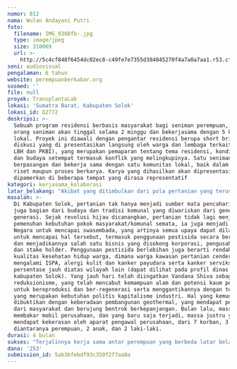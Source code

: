 ```yaml
---
nomor: 812
nama: Wulan Andayani Putri
foto:
  filename: IMG_9308fb-.jpg
  type: image/jpeg
  size: 310069
  url: >-
    http://5c4cf848f6454dc02ec8-c49fe7e7355d384845270f4a7a0a7aa1.r53.cf2.rackcdn.com/1ea24fea-4ad5-413f-8bf3-8faea0e17eee/IMG_9308fb-.jpg
seni: audiovisual
pengalaman: 6 tahun
website: perempuanberkabar.org
sosmed: ''
file: null
proyek: TransplantaLab
lokasi: 'Sumatra Barat, Kabupaten Solok'
lokasi_id: Q2772
deskripsi: >-
  Sebuah program residensi berbasis masyarakat bagi seniman perempuan, dimana 5
  orang seniman akan tinggal selama 2 minggu dan bekerjasama dengan 5 komunitas
  lokal. Proyek ini diawali dengan pengantar residensi berupa short brief dan
  diskusi yang di presentasikan langsung oleh warga dan lembaga terkait (seperti
  LBH dan PKBI), yang merupakan pemaparan tentang tema residensi, kondisi sosial
  dan budaya setempat termasuk konflik yang melingkupinya. Satu seniman akan
  berpasangan dan bekerja sama dengan satu komunitas lokal, baik dalam proses
  riset maupun proses berkarya. Karya yang dihasilkan akan dipresentasikan dan
  dipamerkan di beberapa tempat yang dirasa representatif
kategori: kerjasama_kolaborasi
latar_belakang: "Akibat yang ditimbulkan dari pola pertanian yang terus berubah bisa saja menjadi kabur, terutama di daerah dimana pertanian tak hanya menjadi mata pencaharian tapi juga tumbuh sebagai tradisi dan budaya, termasuk dampak kesehatan yang muncul kemudian, seperti yang terjadi di Kabupaten Solok. Minimnya akses terhadap pengetahuan kesehatan perempuan (yang secara umum berbeda dengan kesehatan laki-laki) membuat perempuan sering tidak sadar dengan bahaya kesehatan yang sedang mengancam dirinya, banyak jurnal dan penelitian ilmiah yang telah membuktikan kaitan pestisida dan polutan berbahaya lain yang terdapat didalamnya dengan kanker. Air, tanah dan udara yang secara berkala digunakan tanpa kesempatan untuk memulihkan dirinya sendiri, dapat saja berbalik menjadi ancaman serius. Ditambah dengan dimulainya eksplorasi dan pembangunan geothermal yang pembangunannnya di daerah lain telah terbukti mencemari sumber air warga, dan berpotensi menimbulkan kerusakan lingkungan lain. Upaya edukasi dan mediasi oleh beberapa lembaga memang telah dilakukan, hanya saja, kebijakan dari stake holder, kepentingan korporasi dan media yang mendukungnya melanggengkan situasi ini. Proyek ini merupakan upaya lain dan medium untuk membicarakan persoalan yang selama ini ada namun tidak selalu disadari oleh warga terutama perempuan, sekaligus mengambil peran dalam edukasi mengenai resiko yang ada dibalik tiap potensi serta mediasi dan mediatisasi dari konflik yang kini mencuat.\r\n\r\n"
masalah: >-
  Di Kabupaten Solok, pertanian tak hanya menjadi sumber mata pencaharian namun
  juga bagian dari budaya dan tradisi komunal yang diwariskan dari generasi ke
  generasi. Sejak revolusi hijau dicanangkan, pertanian tidak lagi menjadi upaya
  pemenuhan kebutuhan pokok masyarakat/komunal semata, ia juga menjadi alat
  Negara untuk mencapai swasembada, yang artinya semua upaya dapat dilakukan
  untuk mencapai hal tersebut, termasuk penggunaan pestisida secara berlebihan
  dan menjadikannya salah satu bisnis yang disokong korporasi, pengusaha lokal
  dan stake holder. Penggunaan pestisida berlebihan juga berarti rendahnya
  kualitas kesehatan hidup warga, dimana warga kawasan pertanian cenderung
  mengalami ISPA, alergi kulit dan kanker payudara serta kanker serviks dengan
  persentase jauh diatas wilayah lain (dapat dilihat pada profil dinas kesehatan
  kabupaten Solok). Yang jauh hari telah diingatkan Vandana Shiva sebagai
  reduksionisme, yang telah mencabut kemampuan alam dan potensi kaum perempuan
  untuk bereproduksi dan ber-regenerasi serta menggantikannya dengan teknologi
  yang merupakan kebutuhan politis kapitalisme industri. Hal yang kemudian juga
  dibuktikan dengan keberadaan pembangunan geothermal, yang mendapat penolakan
  dari masyarakat dan berujung bentrok berkepanjangan. Bulan lalu, massa
  membakar mobil perusahaan, dan yang baru saja terjadi, massa justru yang
  mendapat kekerasan oleh aparat pengawal perusahaan, dari 7 korban, 3
  diantaranya perempuan, 2 anak, dan 2 laki-laki.
durasi: 4 bulan
sukses: "Terjalinnya kerja sama antar perempuan yang berbeda latar belakang, asal usul, sosial dan budaya, terbukanya akses warga terutama perempuan terhadap isu lingkungan dan kesehatan, tersedianya pusat data dan informasi perempuan, terdapatnya balai pertemuan, serta terdapatnya bank arsip dan dokumentasi aktivitas perempuan. Penerbitan katalog dan jurnal serta pameran di ruang publik.\r\n"
dana: '253'
submission_id: 5ab3bfebdf93c359f2f7aa8a
---
```

